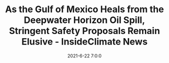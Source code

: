 ---
"title": "As the Gulf of Mexico Heals from the Deepwater Horizon Oil Spill, Stringent Safety Proposals Remain Elusive - InsideClimate News"
"date": "2021-6-22 7:0:0"
"feed_name": "GOOGLENEWSDRILLING"
"feed_website": "https://news.google.com/search?q=drilling%2Bincident&hl=en-US&gl=US&ceid=US:en"
"feed_rss": "https://news.google.com/rss/search?q=drilling%2Bincident&hl=en-US&gl=US&ceid=US:en"
"link": "https://insideclimatenews.org/news/22062021/gulf-of-mexico-deepwater-horizon-safety-regulation-ecocide/"
"file": "_posts/2021-1-1-fc17d0fa274521c8fcd3d9c4db00784b2b975578.md"
"accident": "0"
"drilling": "0"
"dead": "0"
"injured": "0"
---